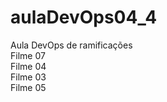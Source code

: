 # aulaDevOps04_4
Aula DevOps de ramificações<br>
Filme 07<br>
Filme 04<br>
Filme 03<br>
Filme 05<br>

